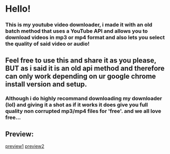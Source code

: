 # Hello!
### This is my youtube video downloader, i made it with an old batch method that uses a YouTube API and allows you to download videos in mp3 or mp4 format and also lets you select the quality of said video or audio!
## Feel free to use this and share it as you please, BUT as i said it is an old api method and therefore can only work depending on ur google chrome install version and setup.
### Although i do highly recommand downloading my downloader (lol) and giving it a shot as if it works it does give you full quality non corrupted mp3/mp4 files for 'free'. and we all love free...

## Preview:

[preview1]()
[preview2]()
